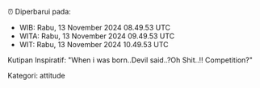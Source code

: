 ⏰ Diperbarui pada:
- WIB: Rabu, 13 November 2024 08.49.53 UTC
- WITA: Rabu, 13 November 2024 09.49.53 UTC
- WIT: Rabu, 13 November 2024 10.49.53 UTC

Kutipan Inspiratif:
"When i was born..Devil said..?Oh Shit..!! Competition?"


Kategori: attitude

